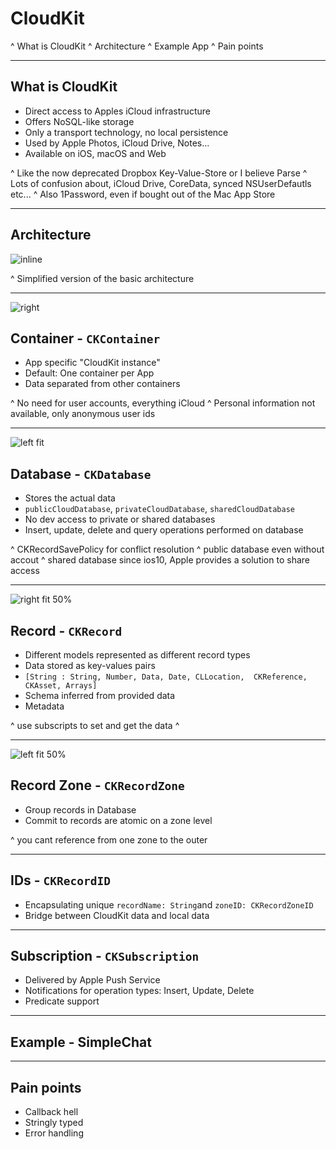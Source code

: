# CloudKit

^ What is CloudKit
^ Architecture
^ Example App
^ Pain points

---

## What is CloudKit

- Direct access to Apples iCloud infrastructure
- Offers NoSQL-like storage
- Only a transport technology, no local persistence
- Used by Apple Photos, iCloud Drive, Notes...
- Available on iOS, macOS and Web

^ Like the now deprecated Dropbox Key-Value-Store or I believe Parse
^ Lots of confusion about, iCloud Drive, CoreData, synced NSUserDefautls etc...
^ Also 1Password, even if bought out of the Mac App Store

---

## Architecture
![inline](architecture.png)

^ Simplified version of the basic architecture

---

![right](container.png)

## Container - `CKContainer`

- App specific "CloudKit instance"
- Default: One container per App
- Data separated from other containers

^ No need for user accounts, everything iCloud
^ Personal information not available, only anonymous user ids

---

![left fit](database.png)

## Database - `CKDatabase`

- Stores the actual data
- `publicCloudDatabase`, `privateCloudDatabase`, `sharedCloudDatabase`
- No dev access to private or shared databases
- Insert, update, delete and query operations performed on database

^ CKRecordSavePolicy for conflict resolution 
^ public database even without accout
^ shared database since ios10, Apple provides a solution to share access

---

![right fit 50%](record.png)

## Record - `CKRecord`

- Different models represented as different record types
- Data stored as key-values pairs
- `[String : String, Number, Data, Date, CLLocation,  CKReference, CKAsset, Arrays]`
- Schema inferred from provided data
- Metadata

^ use subscripts to set and get the data
^ 

---

![left fit 50%](recordZone.png)

## Record Zone - `CKRecordZone`

- Group records in Database
- Commit to records are atomic on a zone level

^ you cant reference from one zone to the outer

---

## IDs - `CKRecordID`

- Encapsulating unique `recordName: String`and `zoneID: CKRecordZoneID`
- Bridge between CloudKit data and local data

---

## Subscription - `CKSubscription`

- Delivered by Apple Push Service
- Notifications for operation types: Insert, Update, Delete
- Predicate support

---

## Example - SimpleChat

---

## Pain points

- Callback hell
- Stringly typed
- Error handling
